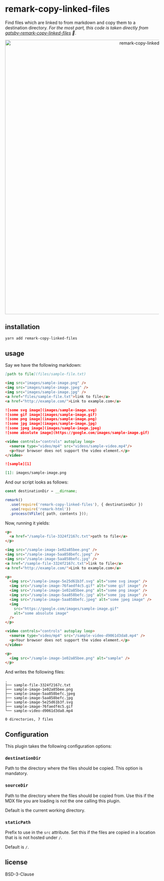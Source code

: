 # remark-copy-linked-files

Find files which are linked to from markdown and copy them to a destination directory. _For the most part, this code is taken directly from [gatsby-remark-copy-linked-files](https://github.com/gatsbyjs/gatsby/tree/56c473221f19131b0894c3cc12a9816ec71ca330/packages/gatsby-remark-copy-linked-files) 🙏_.

<div align="center">
  <img width="898" src="media/cover.png" alt="remark-copy-linked-files">
</div>

## installation

```bash
yarn add remark-copy-linked-files
```

## usage

Say we have the following markdown:

```markdown
[path to file](files/sample-file.txt)

<img src="images/sample-image.png" />
<img src="images/sample-image.jpeg" />
<img src="images/sample-image.jpg" />
<a href="files/sample-file.txt">link to file</a>
<a href="http://example.com/">Link to example.com</a>

![some svg image](images/sample-image.svg)
![some gif image](images/sample-image.gif)
![some png image](images/sample-image.png)
![some jpg image](images/sample-image.jpg)
![some jpeg image](images/sample-image.jpeg)
![some absolute image](https://google.com/images/sample-image.gif)

<video controls="controls" autoplay loop>
  <source type="video/mp4" src="videos/sample-video.mp4"/>
  <p>Your browser does not support the video element.</p>
</video>

![sample][1]

[1]: images/sample-image.png
```

And our script looks as follows:

```js
const destinationDir = __dirname;

remark()
  .use(require('remark-copy-linked-files'), { destinationDir })
  .use(require('remark-html'))
  .process(VFile({ path, contents }));
```

Now, running it yields:

```html
<p>
  <a href="/sample-file-3324f2167c.txt">path to file</a>
</p>

<img src="/sample-image-1e02a85bee.png" />
<img src="/sample-image-5aa858befc.jpeg" />
<img src="/sample-image-5aa858befc.jpg" />
<a href="/sample-file-3324f2167c.txt">link to file</a>
<a href="http://example.com/">Link to example.com</a>

<p>
  <img src="/sample-image-5e25d61b3f.svg" alt="some svg image" />
  <img src="/sample-image-76faedf4c5.gif" alt="some gif image" />
  <img src="/sample-image-1e02a85bee.png" alt="some png image" />
  <img src="/sample-image-5aa858befc.jpg" alt="some jpg image" />
  <img src="/sample-image-5aa858befc.jpeg" alt="some jpeg image" />
  <img
    src="https://google.com/images/sample-image.gif"
    alt="some absolute image"
  />
</p>

<video controls="controls" autoplay loop>
  <source type="video/mp4" src="/sample-video-d9061d3da8.mp4" />
  <p>Your browser does not support the video element.</p>
</video>

<p>
  <img src="/sample-image-1e02a85bee.png" alt="sample" />
</p>
```

And writes the following files:

```tree
.
├── sample-file-3324f2167c.txt
├── sample-image-1e02a85bee.png
├── sample-image-5aa858befc.jpeg
├── sample-image-5aa858befc.jpg
├── sample-image-5e25d61b3f.svg
├── sample-image-76faedf4c5.gif
└── sample-video-d9061d3da8.mp4

0 directories, 7 files
```

## Configuration

This plugin takes the following configuration options:

### `destinationDir`

Path to the directory where the files should be copied.
This option is mandatory.

### `sourceDir`

Path to the directory where the files should be copied from.
Use this if the MDX file you are loading is not the one calling this plugin.

Default is the current working directory.

### `staticPath`

Prefix to use in the `src` attribute. Set this if the files are copied in a 
location that is is not hosted under `/`.

Default is `/`.


## license

BSD-3-Clause
